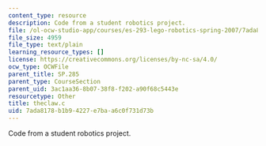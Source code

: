 ```yaml
---
content_type: resource
description: Code from a student robotics project.
file: /ol-ocw-studio-app/courses/es-293-lego-robotics-spring-2007/7ada8178b1b94227e7baa6c0f731d73b_theclaw.c
file_size: 4959
file_type: text/plain
learning_resource_types: []
license: https://creativecommons.org/licenses/by-nc-sa/4.0/
ocw_type: OCWFile
parent_title: SP.285
parent_type: CourseSection
parent_uid: 3ac1aa36-8b07-38f8-f202-a90f68c5443e
resourcetype: Other
title: theclaw.c
uid: 7ada8178-b1b9-4227-e7ba-a6c0f731d73b
---
```

Code from a student robotics project.